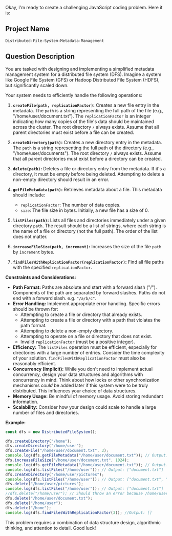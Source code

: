 Okay, I'm ready to create a challenging JavaScript coding problem. Here it is:

## Project Name

```
Distributed-File-System-Metadata-Management
```

## Question Description

You are tasked with designing and implementing a simplified metadata management system for a distributed file system (DFS).  Imagine a system like Google File System (GFS) or Hadoop Distributed File System (HDFS), but significantly scaled down.

Your system needs to efficiently handle the following operations:

1.  **`createFile(path, replicationFactor)`:** Creates a new file entry in the metadata. The `path` is a string representing the full path of the file (e.g., "/home/user/document.txt"). The `replicationFactor` is an integer indicating how many copies of the file's data should be maintained across the cluster. The root directory `/` always exists. Assume that all parent directories must exist before a file can be created.

2.  **`createDirectory(path)`:** Creates a new directory entry in the metadata.  The `path` is a string representing the full path of the directory (e.g., "/home/user/documents"). The root directory `/` always exists. Assume that all parent directories must exist before a directory can be created.

3.  **`delete(path)`:** Deletes a file or directory entry from the metadata. If it's a directory, it must be empty before being deleted.  Attempting to delete a non-empty directory should result in an error.

4.  **`getFileMetadata(path)`:** Retrieves metadata about a file.  This metadata should include:
    *   `replicationFactor`: The number of data copies.
    *   `size`: The file size in bytes. Initially, a new file has a size of 0.

5.  **`listFiles(path)`:** Lists all files and directories immediately under a given directory `path`.  The result should be a list of strings, where each string is the name of a file or directory (not the full path). The order of the list does not matter.

6.  **`increaseFileSize(path, increment)`:** Increases the size of the file `path` by `increment` bytes.

7. **`findFilesWithReplicationFactor(replicationFactor)`:** Find all file paths with the specified `replicationFactor`.

**Constraints and Considerations:**

*   **Path Format:** Paths are absolute and start with a forward slash ("/"). Components of the path are separated by forward slashes.  Paths do not end with a forward slash. e.g. `"/a/b/c"`.
*   **Error Handling:** Implement appropriate error handling.  Specific errors should be thrown for:
    *   Attempting to create a file or directory that already exists.
    *   Attempting to create a file or directory with a path that violates the path format.
    *   Attempting to delete a non-empty directory.
    *   Attempting to operate on a file or directory that does not exist.
    *   Invalid `replicationFactor` (must be a positive integer).
*   **Efficiency:** The `listFiles` operation must be efficient, especially for directories with a large number of entries. Consider the time complexity of your solution. `findFilesWithReplicationFactor` must also be reasonably efficient.
*   **Concurrency (Implicit):** While you don't need to implement actual concurrency, design your data structures and algorithms with concurrency in mind.  Think about how locks or other synchronization mechanisms *could* be added later if this system were to be truly distributed. This influences your choice of data structures.
*   **Memory Usage:** Be mindful of memory usage.  Avoid storing redundant information.
*   **Scalability:** Consider how your design could scale to handle a large number of files and directories.

**Example:**

```javascript
const dfs = new DistributedFileSystem();

dfs.createDirectory("/home");
dfs.createDirectory("/home/user");
dfs.createFile("/home/user/document.txt", 3);
console.log(dfs.getFileMetadata("/home/user/document.txt")); // Output: { replicationFactor: 3, size: 0 }
dfs.increaseFileSize("/home/user/document.txt", 1024);
console.log(dfs.getFileMetadata("/home/user/document.txt")); // Output: { replicationFactor: 3, size: 1024 }
console.log(dfs.listFiles("/home/user")); // Output: ["document.txt"]
dfs.createDirectory("/home/user/pictures");
console.log(dfs.listFiles("/home/user")); // Output: ["document.txt", "pictures"] (order may vary)
dfs.delete("/home/user/pictures");
console.log(dfs.listFiles("/home/user")); // Output: ["document.txt"]
//dfs.delete("/home/user"); // Should throw an error because /home/user is not empty
dfs.delete("/home/user/document.txt");
dfs.delete("/home/user");
dfs.delete("/home");
console.log(dfs.findFilesWithReplicationFactor(3)); //Output: []
```

This problem requires a combination of data structure design, algorithmic thinking, and attention to detail. Good luck!
